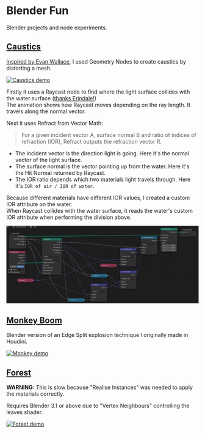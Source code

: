 # Blender Fun
Blender projects and node experiments.

## [Caustics](caustics.blend)
[Inspired by Evan Wallace](https://medium.com/@evanwallace/rendering-realtime-caustics-in-webgl-2a99a29a0b2c), I used Geometry Nodes to create caustics by distorting a mesh.

[<img src="images/causticanim.gif?raw=true" width="480" alt="Caustics demo">](caustics.blend)

Firstly it uses a Raycast node to find where the light surface collides with the water surface ([thanks Erindale!](https://www.youtube.com/watch?v=ZCCQXoJoIK4))
<br>
The animation shows how Raycast moves depending on the ray length. It travels along the normal vector.

Next it uses Refract from Vector Math:

> For a given incident vector A, surface normal B and ratio of indices of refraction (IOR), Refract outputs the refraction vector R.

- The incident vector is the direction light is going. Here it's the normal vector of the light surface.
- The surface normal is the vector pointing up from the water. Here it's the Hit Normal returned by Raycast.
- The IOR ratio depends which two materials light travels through. Here it's `IOR of air / IOR of water`.

Because different materials have different IOR values, I created a custom IOR attribute on the water.
<br>
When Raycast collides with the water surface, it reads the water's custom IOR attribute when performing the division above.

<img src="images/causticnodes.png?raw=true" alt="Caustics nodes">

## [Monkey Boom](monkeyboom.blend)

Blender version of an Edge Split explosion technique I originally made in Houdini.

[<img src="images/monkeyanim.gif?raw=true" width="480" alt="Monkey demo">](monkeyboom.blend)

## [Forest](forest.blend)

**WARNING:** This is slow because "Realise Instances" was needed to apply the materials correctly.

Requires Blender 3.1 or above due to "Vertex Neighbours" controlling the leaves shader.

[<img src="images/forestanim.gif?raw=true" width="720" alt="Forest demo">](forest.blend)
